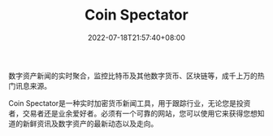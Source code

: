 ﻿---
weight: 
title: "Coin Spectator"
description: "数字资产新闻的实时聚合，监控比特币及其他数字货币、区块链等，成千上万的热门讯息来源"
date: 2022-07-18T21:57:40+08:00
lastmod: 2022-07-18T16:45:40+08:00
draft: false
authors: ["june"]
featuredImage: "coin-spectator.jpg"
link: "https://coinspectator.com/?ref=1234btc.com"
tags: ["元宇宙资讯","Coin Spectator"]
categories: ["navigation"]
navigation: ["元宇宙资讯"]
lightgallery: true
toc: true
pinned: false
recommend: false
recommend1: false
---
数字资产新闻的实时聚合，监控比特币及其他数字货币、区块链等，成千上万的热门讯息来源。

Coin Spectator是一种实时加密货币新闻工具，用于跟踪行业，无论您是投资者，交易者还是业余爱好者。必须有一个可靠的网站，您可以使用它来获得您想知道的新鲜资讯及数字资产的最新动态以及走向。